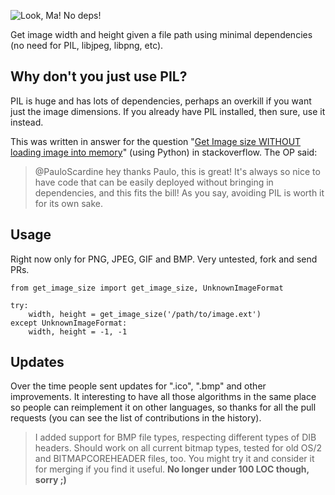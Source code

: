 ![Look, Ma! No deps!](https://raw.github.com/scardine/image_size/master/lookmanodeps.png)

Get image width and height given a file path using minimal dependencies (no need for PIL, libjpeg, libpng, etc).


Why don't you just use PIL?
---------------------------

PIL is huge and has lots of dependencies, perhaps an overkill if you want just the image dimensions.
If you already have PIL installed, then sure, use it instead.

This was written in answer for the question "[Get Image size WITHOUT loading image into memory](http://stackoverflow.com/questions/15800704/python-get-image-size-without-loading-image-into-memory/)"
(using Python) in stackoverflow. The OP said:

> @PauloScardine hey thanks Paulo, this is great! It's always so nice to have code
that can be easily deployed without bringing in dependencies, and this fits the bill!
As you say, avoiding PIL is worth it for its own sake.

Usage
-----

Right now only for PNG, JPEG, GIF and BMP. Very untested, fork and send PRs.

    from get_image_size import get_image_size, UnknownImageFormat

    try:
        width, height = get_image_size('/path/to/image.ext')
    except UnknownImageFormat:
        width, height = -1, -1


Updates
-------

Over the time people sent updates for ".ico", ".bmp" and other improvements. It interesting to have all those algorithms in the same place so people can reimplement it on other languages, so thanks for all the pull requests (you can see the list of contributions in the history).

 > I added support for BMP file types, respecting different types of DIB headers. Should work on all current bitmap types, tested for old OS/2 and BITMAPCOREHEADER files, too. You might try it and consider it for merging if you find it useful. **No longer under 100 LOC though, sorry ;)**
